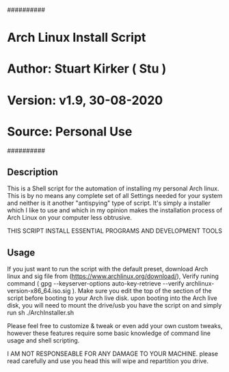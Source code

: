 
##########
# Arch Linux Install Script
# Author: Stuart Kirker ( Stu )
# Version: v1.9, 30-08-2020
# Source: Personal Use
##########



## Description

This is a Shell script for the automation of installing my personal Arch linux. This is by no means any complete set of all Settings needed for your system and neither is it another "antispying" type of script. 
It's simply a installer which I like to use and which in my opinion makes the installation process of Arch Linux on your computer less obtrusive.

THIS SCRIPT INSTALL ESSENTIAL PROGRAMS AND DEVELOPMENT TOOLS

## Usage
If you just want to run the script with the default preset, download Arch linux and sig file from (https://www.archlinux.org/download/), 
Verify runing command ( gpg --keyserver-options auto-key-retrieve --verify archlinux-version-x86_64.iso.sig ).
Make sure you edit the top of the section of the script before booting to your Arch live disk. upon booting into the Arch live disk, 
you will need to mount the drive/usb you have the script on and simply run sh ./ArchInstaller.sh


Please feel free to customize & tweak or even add your own custom tweaks, however these features require some basic knowledge of command line usage and shell scripting.

I AM NOT RESPONSEABLE FOR ANY DAMAGE TO YOUR MACHINE. please read carefully and use you head this will wipe and repartition you drive.
 
